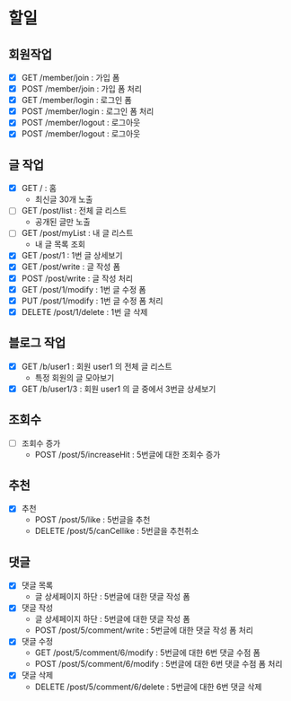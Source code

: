 # 할일

## 회원작업

- [x] GET /member/join : 가입 폼
- [x] POST /member/join : 가입 폼 처리
- [x] GET /member/login : 로그인 폼
- [x] POST /member/login : 로그인 폼 처리
- [x] POST /member/logout : 로그아웃
- [x] POST /member/logout : 로그아웃

## 글 작업

- [x] GET / : 홈
    - 최신글 30개 노출
- [ ] GET /post/list : 전체 글 리스트
    - 공개된 글만 노출
- [ ] GET /post/myList : 내 글 리스트
    - 내 글 목록 조회
- [x] GET /post/1 : 1번 글 상세보기
- [x] GET /post/write : 글 작성 폼
- [x] POST /post/write : 글 작성 처리
- [x] GET /post/1/modify : 1번 글 수정 폼
- [x] PUT /post/1/modify : 1번 글 수정 폼 처리
- [x] DELETE /post/1/delete : 1번 글 삭제

## 블로그 작업

- [x] GET /b/user1 : 회원 user1 의 전체 글 리스트
    - 특정 회원의 글 모아보기
- [x] GET /b/user1/3 : 회원 user1 의 글 중에서 3번글 상세보기

## 조회수
- [ ] 조회수 증가
  - POST /post/5/increaseHit : 5번글에 대한 조회수 증가

## 추천
- [x] 추천 
  - POST /post/5/like : 5번글을 추천 
  - DELETE /post/5/canCellike : 5번글을 추천취소

## 댓글
- [x] 댓글 목록
  - 글 상세페이지 하단 : 5번글에 대한 댓글 작성 폼
- [x] 댓글 작성
  - 글 상세페이지 하단 : 5번글에 대한 댓글 작성 폼 
  - POST /post/5/comment/write : 5번글에 대한 댓글 작성 폼 처리
- [x] 댓글 수정
  - GET /post/5/comment/6/modify : 5번글에 대한 6번 댓글 수점 폼 
  - POST /post/5/comment/6/modify : 5번글에 대한 6번 댓글 수점 폼 처리
- [x] 댓글 삭제 
  - DELETE /post/5/comment/6/delete : 5번글에 대한 6번 댓글 삭제